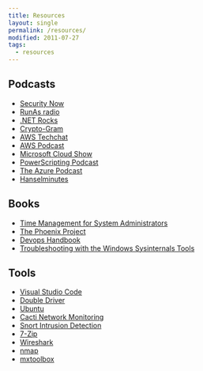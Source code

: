 ```yaml
---
title: Resources
layout: single
permalink: /resources/
modified: 2011-07-27
tags:
  - resources
---
```


## Podcasts
- [Security Now]
- [RunAs radio]
- [.NET Rocks]
- [Crypto-Gram]
- [AWS Techchat]
- [AWS Podcast]
- [Microsoft Cloud Show]
- [PowerScripting Podcast]
- [The Azure Podcast]
- [Hanselminutes]

## Books
- [Time Management for System Administrators]
- [The Phoenix Project]
- [Devops Handbook]
- [Troubleshooting with the Windows Sysinternals Tools]

## Tools
- [Visual Studio Code]
- [Double Driver]
- [Ubuntu]
- [Cacti Network Monitoring]
- [Snort Intrusion Detection]
- [7-Zip]
- [Wireshark]
- [nmap]
- [mxtoolbox]

[Security Now]: https://twit.tv/shows/security-now
[RunAs Radio]: http://www.runasradio.com/
[.NET Rocks]: https://www.dotnetrocks.com/
[Hanselminutes]: https://hanselminutes.com/
[Crypto-Gram]: http://crypto-gram.libsyn.com/
[AWS Techchat]: https://aws.amazon.com/podcasts/aws-techchat/
[AWS Podcast]: https://aws.amazon.com/podcasts/aws-podcast/
[Microsoft Cloud Show]: http://www.microsoftcloudshow.com/
[PowerScripting Podcast]: https://powershell.org/category/podcast/
[The Azure Podcast]: http://azpodcast.azurewebsites.net/

[Time Management for System Administrators]: http://shop.oreilly.com/product/9780596007836.do
[The Phoenix Project]: https://www.amazon.co.uk/Phoenix-Project-DevOps-Helping-Business-ebook/dp/B00AZRBLHO
[Devops Handbook]: https://www.amazon.co.uk/Devops-Handbook-World-Class-Reliability-Organizations/dp/1942788002
[Troubleshooting with the Windows Sysinternals Tools]: https://www.amazon.com/Troubleshooting-Windows-Sysinternals-Tools-2nd/dp/0735684448/ref=sr_1_1?s=books&ie=UTF8&qid=1505425858&sr=1-1&keywords=Troubleshooting+with+the+Windows+Sysinternals+Tool

[Visual Studio Code]: https://code.visualstudio.com/
[Cacti Network Monitoring]: https://www.cacti.net/
[Snort Intrusion Detection]: https://www.snort.org/
[Double Driver]: http://download.cnet.com/Double-Driver/3000-2094_4-81936.html
[Ubuntu]: https://www.ubuntu.com/
[7-Zip]: http://www.7-zip.org/download.html
[Wireshark]: https://www.wireshark.org/download.html
[nmap]: https://nmap.org/
[mxtoolbox]: https://mxtoolbox.com/